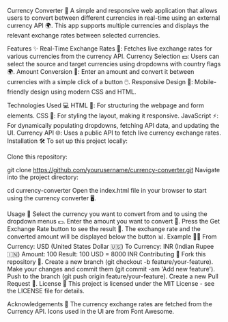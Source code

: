 Currency Converter 💱
A simple and responsive web application that allows users to convert between different currencies in real-time using an external currency API 🌍. This app supports multiple currencies and displays the relevant exchange rates between selected currencies.

Features ✨
Real-Time Exchange Rates 🔄: Fetches live exchange rates for various currencies from the currency API.
Currency Selection 💵: Users can select the source and target currencies using dropdowns with country flags 🌍.
Amount Conversion 🔢: Enter an amount and convert it between currencies with a simple click of a button 🖱️.
Responsive Design 📱: Mobile-friendly design using modern CSS and HTML.


Technologies Used 💻
HTML 📝: For structuring the webpage and form elements.
CSS 🎨: For styling the layout, making it responsive.
JavaScript ⚡: For dynamically populating dropdowns, fetching API data, and updating the UI.
Currency API 🌐: Uses a public API to fetch live currency exchange rates.
Installation 🛠️
To set up this project locally:

Clone this repository:

git clone https://github.com/yourusername/currency-converter.git
Navigate into the project directory:


cd currency-converter
Open the index.html file in your browser to start using the currency converter 🖥️.

Usage 🏦
Select the currency you want to convert from and to using the dropdown menus 💵.
Enter the amount you want to convert 🔢.
Press the Get Exchange Rate button to see the result 🔽.
The exchange rate and the converted amount will be displayed below the button 📊.
Example 🧑‍💼
From Currency: USD (United States Dollar 🇺🇸)
To Currency: INR (Indian Rupee 🇮🇳)
Amount: 100
Result: 100 USD = 8000 INR
Contributing 🤝
Fork this repository 🍴.
Create a new branch (git checkout -b feature/your-feature).
Make your changes and commit them (git commit -am 'Add new feature').
Push to the branch (git push origin feature/your-feature).
Create a new Pull Request 💬.
License 📜
This project is licensed under the MIT License - see the LICENSE file for details.

Acknowledgements 🙏
The currency exchange rates are fetched from the Currency API.
Icons used in the UI are from Font Awesome.
